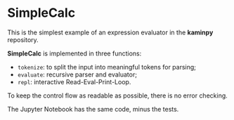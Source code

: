 # SimpleCalc

This is the simplest example of an expression evaluator in the **kaminpy** repository.

**SimpleCalc** is implemented in three functions:

* `tokenize`: to split the input into meaningful tokens for parsing;
* `evaluate`: recursive parser and evaluator;
* `repl`: interactive Read-Eval-Print-Loop.

To keep the control flow as readable as possible, there is no error checking.

The Jupyter Notebook has the same code, minus the tests.
